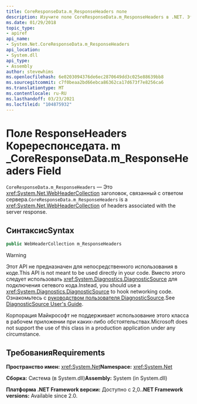 ```yaml
---
title: CoreResponseData.m_ResponseHeaders поле
description: Изучите поле CoreResponseData.m_ResponseHeaders в .NET. Это поле является типом Вебхеадерколлектион, который содержит заголовки, связанные с ответом сервера.
ms.date: 01/29/2018
topic_type:
- apiref
api_name:
- System.Net.CoreResponseData.m_ResponseHeaders
api_location:
- System.dll
api_type:
- Assembly
author: stevewhims
ms.openlocfilehash: 6e0203094376de6ec2870649dd3c025e88639bb8
ms.sourcegitcommit: c7f0beaa2bd66ebca86362ca17d673f7e8256ca6
ms.translationtype: MT
ms.contentlocale: ru-RU
ms.lasthandoff: 03/23/2021
ms.locfileid: "104875932"
---
```

# <a name="coreresponsedatam_responseheaders-field"></a><span data-ttu-id="efe1a-104">Поле ResponseHeaders Коререспонседата. m \_</span><span class="sxs-lookup"><span data-stu-id="efe1a-104">CoreResponseData.m\_ResponseHeaders Field</span></span>

<span data-ttu-id="efe1a-105">`CoreResponseData.m_ResponseHeaders` — Это <xref:System.Net.WebHeaderCollection> заголовок, связанный с ответом сервера.</span><span class="sxs-lookup"><span data-stu-id="efe1a-105">`CoreResponseData.m_ResponseHeaders` is a <xref:System.Net.WebHeaderCollection> of headers associated with the server response.</span></span>

## <a name="syntax"></a><span data-ttu-id="efe1a-106">Синтаксис</span><span class="sxs-lookup"><span data-stu-id="efe1a-106">Syntax</span></span>
  
```csharp
public WebHeaderCollection m_ResponseHeaders
```

> [!WARNING]
> <span data-ttu-id="efe1a-107">Этот API не предназначен для непосредственного использования в коде.</span><span class="sxs-lookup"><span data-stu-id="efe1a-107">This API is not meant to be used directly in your code.</span></span> <span data-ttu-id="efe1a-108">Вместо этого следует использовать <xref:System.Diagnostics.DiagnosticSource> для подключения сетевого кода.</span><span class="sxs-lookup"><span data-stu-id="efe1a-108">Instead, you should use a <xref:System.Diagnostics.DiagnosticSource> to hook networking code.</span></span> <span data-ttu-id="efe1a-109">Ознакомьтесь с [руководством пользователя DiagnosticSource](https://github.com/dotnet/runtime/blob/main/src/libraries/System.Diagnostics.DiagnosticSource/src/DiagnosticSourceUsersGuide.md).</span><span class="sxs-lookup"><span data-stu-id="efe1a-109">See [DiagnosticSource User's Guide](https://github.com/dotnet/runtime/blob/main/src/libraries/System.Diagnostics.DiagnosticSource/src/DiagnosticSourceUsersGuide.md).</span></span>
>
> <span data-ttu-id="efe1a-110">Корпорация Майкрософт не поддерживает использование этого класса в рабочем приложении при каких-либо обстоятельствах.</span><span class="sxs-lookup"><span data-stu-id="efe1a-110">Microsoft does not support the use of this class in a production application under any circumstance.</span></span>

## <a name="requirements"></a><span data-ttu-id="efe1a-111">Требования</span><span class="sxs-lookup"><span data-stu-id="efe1a-111">Requirements</span></span>

<span data-ttu-id="efe1a-112">**Пространство имен:** <xref:System.Net></span><span class="sxs-lookup"><span data-stu-id="efe1a-112">**Namespace:** <xref:System.Net></span></span>

<span data-ttu-id="efe1a-113">**Сборка:** Система (в System.dll)</span><span class="sxs-lookup"><span data-stu-id="efe1a-113">**Assembly:** System (in System.dll)</span></span>

<span data-ttu-id="efe1a-114">**Платформа .NET Framework версии:** Доступно с 2,0.</span><span class="sxs-lookup"><span data-stu-id="efe1a-114">**.NET Framework versions:** Available since 2.0.</span></span>
